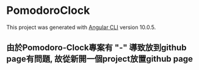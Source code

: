 # PomodoroClock

This project was generated with [Angular CLI](https://github.com/angular/angular-cli) version 10.0.5.

## 由於Pomodoro-Clock專案有 "-" 導致放到github page有問題, 故從新開一個project放置github page
 